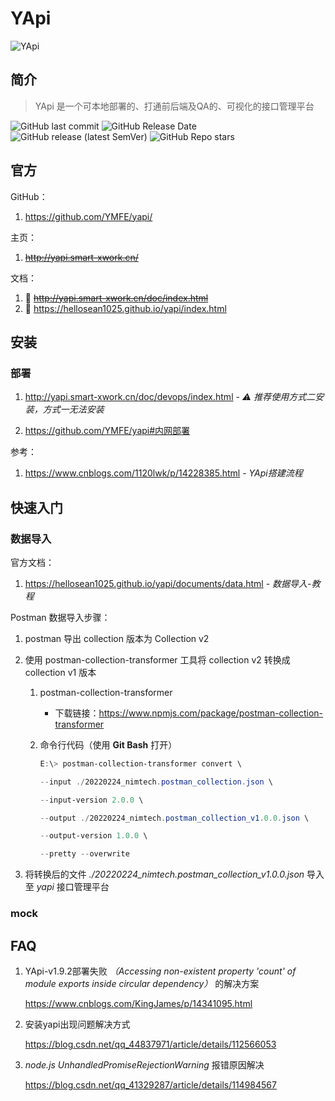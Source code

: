 # YApi

![YApi](https://hellosean1025.github.io/yapi/ydoc/images/dogbg@2x.png)

## 简介

> YApi 是一个可本地部署的、打通前后端及QA的、可视化的接口管理平台

![GitHub last commit](https://badgen.net/github/last-commit/YMFE/yapi?icon=github&color=blue)
![GitHub Release Date](https://img.shields.io/github/release-date/YMFE/yapi?logo=github)
![GitHub release (latest SemVer)](https://img.shields.io/github/v/release/YMFE/yapi?logo=github)
![GitHub Repo stars](https://img.shields.io/github/stars/YMFE/yapi?style=social)

## 官方

GitHub：

1. https://github.com/YMFE/yapi/

主页：

1. ~~http://yapi.smart-xwork.cn/~~

文档：

1. 🐇 ~~http://yapi.smart-xwork.cn/doc/index.html~~
2. 🐢 https://hellosean1025.github.io/yapi/index.html

## 安装

### 部署

1. http://yapi.smart-xwork.cn/doc/devops/index.html - *⚠️ 推荐使用方式二安装，方式一无法安装*

2. https://github.com/YMFE/yapi#内网部署

参考：

1. https://www.cnblogs.com/1120lwk/p/14228385.html - *YApi搭建流程*

## 快速入门

### 数据导入

官方文档：

1. https://hellosean1025.github.io/yapi/documents/data.html - *数据导入-教程*

Postman 数据导入步骤：

1. postman 导出 collection 版本为 Collection v2
2. 使用 postman-collection-transformer 工具将 collection v2 转换成 collection v1 版本
   1. postman-collection-transformer
      - 下载链接：https://www.npmjs.com/package/postman-collection-transformer
   2. 命令行代码（使用 **Git Bash** 打开）

      ```powershell
      E:\> postman-collection-transformer convert \
      
      --input ./20220224_nimtech.postman_collection.json \
      
      --input-version 2.0.0 \
      
      --output ./20220224_nimtech.postman_collection_v1.0.0.json \
      
      --output-version 1.0.0 \
      
      --pretty --overwrite
      ```

3. 将转换后的文件 *./20220224_nimtech.postman_collection_v1.0.0.json* 导入至 *yapi* 接口管理平台

### mock

## FAQ

1. YApi-v1.9.2部署失败 *（Accessing non-existent property 'count' of module exports inside circular dependency）* 的解决方案

    https://www.cnblogs.com/KingJames/p/14341095.html

2. 安装yapi出现问题解决方式

    https://blog.csdn.net/qq_44837971/article/details/112566053

3. *node.js UnhandledPromiseRejectionWarning* 报错原因解决

    https://blog.csdn.net/qq_41329287/article/details/114984567
